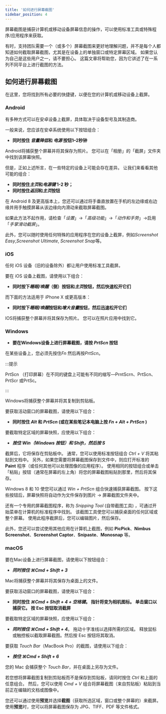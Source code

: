 ```yaml
---
title: '如何进行屏幕截图'
sidebar_position: 4
---
```


屏幕截图是捕获计算机或移动设备屏幕信息的操作，可以使用标准工具或特殊程序/应用程序来获取。

有时，支持团队需要一个（或多个）屏幕截图来更好地理解问题，并不是每个人都知道如何截取屏幕截图，尤其是在设备上的单独窗口或特定屏幕区域。 如果您认为自己是这些用户之一，请不要担心。 这篇文章将帮助您，因为它讲述了在一系列不同平台上进行截图的方法。

## 如何进行屏幕截图

在这里，您将找到所有必要的快捷键，以便在您的计算机或移动设备上截屏。

### Android

有多种方式可以在安卓设备上截屏，具体取决于设备型号及其制造商。

一般来说，您应该在安卓系统使用以下按钮组合：

- **同时按住 *音量降低*和 *电源* 按钮1–2秒钟**

Android将捕获整个屏幕并将其保存为照片。 您可以在「相册」的「截屏」文件夹中找到该屏幕快照。

但是，正如上述所言，在一些特定的设备上可能会存在差异。 让我们来看看其他可能的组合：

- **同时按住*主页*和*电源键* 1-2 秒；**
- **同时按住*返回*和*主页*按钮**

在 Android 8 及更高版本上，您还可以通过将手垂直放置在手机的左边缘或右边缘并用手触摸屏幕从该边缘向内滑动来截取屏幕截图。

如果此方法不起作用，请检查「*设置*」→「*高级功能*」→「*动作和手势*」→启用「*手掌滑动截屏*」。

此外，您可以随时使用任何特殊的应用程序在您的设备上截屏，例如*Screenshot Easy*,*Screenshot Ultimate*, *Screenshot Snap*等。

### iOS

任何 iOS 设备（旧的设备除外）都让用户使用标准工具截屏。

要在 iOS 设备上截图，请使用以下组合：

- **同时按下*睡眠/唤醒*（侧）按钮和*主页*按钮，然后快速松开它们**

而下面的方法适用于 iPhone X 或更高版本：

- **同时按下*睡眠/唤醒*按钮和*增大音量*按钮，然后迅速松开它们**

IOS将捕获整个屏幕并将其保存为照片。 您可以在照片应用中找到它。

### Windows

- **要在Windows设备上进行屏幕截图，请按 *PrtScn* 按钮**

在某些设备上，您必须先按住*Fn* 然后再按*PrtScn*。

:::提示

PrtScn （打印屏幕）在不同的键盘上可能有不同的缩写—PrntScrn、PrtScn、PrtScr 或PrtSc。

:::

Windows将捕获整个屏幕并将其复制到剪贴板。

要获取活动窗口的屏幕截图，请使用以下组合：

- **同时按住 *Alt* 和 *PrtScn* (或在某些笔记本电脑上按 *Fn + Alt + PrtScn* )**

要截取特定区域的屏幕快照，应使用以下组合：

- ***按住 *Win*（Windows 按钮）和 *Shift*，然后按 ***S******

截屏后，它将保存在剪贴板中。 通常，您可以使用标准按钮组合 *Ctrl + V* 将其粘贴到文档中。 另外，如果您需要将屏幕截图保存到文件中，则应打开标准的 **Paint** 程序（或任何其他可以处理图像的应用程序）。 使用相同的按钮组合或单击「粘贴」按钮（通常在屏幕的左上角）将您的屏幕截图粘贴到那里，然后将其保存。

Windows 8 和 10 使您可以通过 *Win + PrtScn* 组合快速捕获屏幕截图。 按下这些按钮后，屏幕快照将自动作为文件保存到图片 → 屏幕截图文件夹中。

还有一个专用的屏幕截图程序，称为 *Snipping Tool* (自带截图工具) ，可通过开始菜单在计算机的标准程序中找到。 该截图工具使您可以捕获桌面的任何区域或整个屏幕。 使用此程序截屏后，您可以编辑图片，然后保存。

此外，您还可以尝试使用其他应用在计算机上截图，例如 **PicPick**、**Nimbus Screenshot**、**Screenshot Captor**、**Snipaste**、**Monosnap** 等。

### macOS

要在Mac设备上进行屏幕截图，请使用以下按钮组合：

- ***同时按住 ***⌘Cmd + Shift + 3******

Mac将捕获整个屏幕并将其保存为桌面上的文件。

要获取活动窗口的屏幕截图，请使用以下组合：

- **同时按住 *⌘Cmd + Shift + 4 + 空格键*。  指针将变为相机图标。 单击窗口以捕获它。 按 Esc 按钮取消截屏**

要截取特定区域的屏幕快照，应使用以下组合：

- ***同时按住 ***⌘Cmd + Shift + 4******。 拖动十字准线以选择所需的区域。 释放鼠标或触控板以截取屏幕截图。然后按 Esc 按钮将其取消。

要获取 *Touch Bar*（MacBook Pro）的截图，请使用以下组合：

- ***按住 ***⌘Cmd + Shift + 6******

您的 Mac 会捕获整个 *Touch Bar*，并在桌面上另存为文件。

若您想将屏幕截图复制到剪贴板而不是保存到剪贴板，请同时按住 *Ctrl* 和上面的任意组合。 然后，您可以使用 *Cmd + V* 组合将屏幕截图（来自剪贴板）粘贴到当前正在编辑的文档或图像中。

您还可以通过使用**预览**并选择**截图**（获取所选区域，窗口或整个屏幕的）来截屏。 使用**预览**时，您可以将屏幕截图保存为 JPG、TIFF、PDF 等文件格式。
